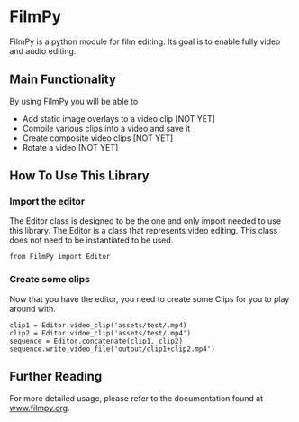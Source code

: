# FilmPy
FilmPy is a python module for film editing. 
Its goal is to enable fully video and audio editing. 

## Main Functionality
By using FilmPy you will be able to 
* Add static image overlays to a video clip [NOT YET]
* Compile various clips into a video and save it 
* Create composite video clips [NOT YET]
* Rotate a video [NOT YET]

## How To Use This Library
### Import the editor
The Editor class is designed to be the one and only import needed to use this library. 
The Editor is a class that represents video editing. 
This class does not need to be instantiated to be used.

`from FilmPy import Editor`

### Create some clips 
Now that you have the editor, you need to create some Clips for you to play around with.

```
clip1 = Editor.video_clip('assets/test/.mp4)
clip2 = Editor.vidoe_clip('assets/test/.mp4')
sequence = Editor.concatenate(clip1, clip2)
sequence.write_video_file('output/clip1+clip2.mp4')
```

## Further Reading
 
For more detailed usage, please refer to the documentation found at www.filmpy.org. 
